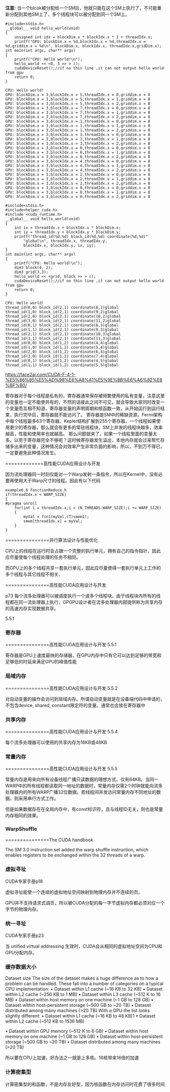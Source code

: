 **注意:** 当一个blcok被分配给一个SM后，他就只能在这个SM上执行了，不可能重新分配到其他SM上了，多个线程块可以被分配到同一个SM上。

```
#include<stdio.h>
__global__ void hello_world(void)
{
	unsigned int idx = blockDim.x * blockIdx.x * 2 + threadIdx.x;
	printf("GPU: blockDim.x = %d,blockIdx.x = %d,threadIdx.x = %d,griddim.x = %d\n", blockDim.x, blockIdx.x, threadIdx.x,gridDim.x);
int main(int argc, char** argv)
{
	printf("CPU: Hello world!\n");
	hello_world << <8, 3 >> > ();
	cudaDeviceReset();//if no this line ,it can not output hello world from gpu
	return 0;
}
```

```
CPU: Hello world!
GPU: blockDim.x = 3,blockIdx.x = 5,threadIdx.x = 0,griddim.x = 8
GPU: blockDim.x = 3,blockIdx.x = 5,threadIdx.x = 1,griddim.x = 8
GPU: blockDim.x = 3,blockIdx.x = 5,threadIdx.x = 2,griddim.x = 8
GPU: blockDim.x = 3,blockIdx.x = 7,threadIdx.x = 0,griddim.x = 8
GPU: blockDim.x = 3,blockIdx.x = 7,threadIdx.x = 1,griddim.x = 8
GPU: blockDim.x = 3,blockIdx.x = 7,threadIdx.x = 2,griddim.x = 8
GPU: blockDim.x = 3,blockIdx.x = 1,threadIdx.x = 0,griddim.x = 8
GPU: blockDim.x = 3,blockIdx.x = 1,threadIdx.x = 1,griddim.x = 8
GPU: blockDim.x = 3,blockIdx.x = 1,threadIdx.x = 2,griddim.x = 8
GPU: blockDim.x = 3,blockIdx.x = 3,threadIdx.x = 0,griddim.x = 8
GPU: blockDim.x = 3,blockIdx.x = 3,threadIdx.x = 1,griddim.x = 8
GPU: blockDim.x = 3,blockIdx.x = 3,threadIdx.x = 2,griddim.x = 8
GPU: blockDim.x = 3,blockIdx.x = 6,threadIdx.x = 0,griddim.x = 8
GPU: blockDim.x = 3,blockIdx.x = 6,threadIdx.x = 1,griddim.x = 8
GPU: blockDim.x = 3,blockIdx.x = 6,threadIdx.x = 2,griddim.x = 8
GPU: blockDim.x = 3,blockIdx.x = 4,threadIdx.x = 0,griddim.x = 8
GPU: blockDim.x = 3,blockIdx.x = 4,threadIdx.x = 1,griddim.x = 8
GPU: blockDim.x = 3,blockIdx.x = 4,threadIdx.x = 2,griddim.x = 8
GPU: blockDim.x = 3,blockIdx.x = 2,threadIdx.x = 0,griddim.x = 8
GPU: blockDim.x = 3,blockIdx.x = 2,threadIdx.x = 1,griddim.x = 8
GPU: blockDim.x = 3,blockIdx.x = 2,threadIdx.x = 2,griddim.x = 8
GPU: blockDim.x = 3,blockIdx.x = 0,threadIdx.x = 0,griddim.x = 8
GPU: blockDim.x = 3,blockIdx.x = 0,threadIdx.x = 1,griddim.x = 8
GPU: blockDim.x = 3,blockIdx.x = 0,threadIdx.x = 2,griddim.x = 8
```

```
#include<stdio.h>
#include<helper_cuda.h>
#include <cuda_runtime.h>
__global__ void hello_world(void)
{
	int ix = threadIdx.x + blockIdx.x * blockDim.x;
	int iy = threadIdx.y + blockIdx.y * blockDim.y;
	printf("thread_id(%d,%d) block_id(%d,%d) coordinate(%d,%d)"
		"global\n", threadIdx.x, threadIdx.y,
		blockIdx.x, blockIdx.y, ix, iy);
}
int main(int argc, char** argv)
{
	printf("CPU: Hello world!\n");
	dim3 block(4, 2);
	dim3 grid(3,3);
	hello_world << <grid, block >> > ();
	cudaDeviceReset();//if no this line ,it can not output hello world from gpu
	return 0;
}
```

```
CPU: Hello world!
thread_id(0,0) block_id(2,1) coordinate(8,2)global
thread_id(1,0) block_id(2,1) coordinate(9,2)global
thread_id(2,0) block_id(2,1) coordinate(10,2)global
thread_id(3,0) block_id(2,1) coordinate(11,2)global
thread_id(0,1) block_id(2,1) coordinate(8,3)global
thread_id(1,1) block_id(2,1) coordinate(9,3)global
thread_id(2,1) block_id(2,1) coordinate(10,3)global
thread_id(3,1) block_id(2,1) coordinate(11,3)global
thread_id(0,0) block_id(1,2) coordinate(4,4)global
thread_id(1,0) block_id(1,2) coordinate(5,4)global
thread_id(2,0) block_id(1,2) coordinate(6,4)global
thread_id(3,0) block_id(1,2) coordinate(7,4)global
thread_id(0,1) block_id(1,2) coordinate(4,5)global
thread_id(1,1) block_id(1,2) coordinate(5,5)global
```

https://face2ai.com/CUDA-F-4-1-%E5%86%85%E5%AD%98%E6%A8%A1%E5%9E%8B%E6%A6%82%E8%BF%B0/

寄存器对于每个线程是私有的，寄存器通常保存被频繁使用的私有变量，注意这里的变量也一定不能使共有的，不然的话彼此之间不可见，就会导致大家同时改变一个变量而互相不知道，寄存器变量的声明周期和核函数一致，从开始运行到运行结束，执行完毕后，寄存器就不能访问了。
寄存器是SM中的稀缺资源，Fermi架构中每个线程最多63个寄存器。Kepler结构扩展到255个寄存器，一个线程如果使用更少的寄存器，那么就会有更多的常驻线程块，SM上并发的线程块越多，效率越高，性能和使用率也就越高。
那么问题就来了，如果一个线程里面的变量太多，以至于寄存器完全不够呢？这时候寄存器发生溢出，本地内存就会过来帮忙存储多出来的变量，这种情况会对效率产生非常负面的影响，所以，不到万不得已，一定要避免此种情况发生。

=============高性能CUDA应用设计与开发

因为流处理器同一时刻仅能对一个Warp发射一条指令，所以在Kernel中，没有必要再使用大于Warp尺寸的线程。因此有以下代码

```
example6.6 functionReduce.h
if(threadIdx.x < WARP_SIZE)
{
#pragma unroll
	for(int i = threadIdx.x;i < (N_THREADS-WARP_SIZE);i += WARP_SIZE)
	{
		myVal = fcn1(myVal,(T)smem1);
		smem[threadIdx.x] = myVal;
	}
}
```

===============并行算法设计与性能优化

CPU上的线程在运行时会占据一个完整的执行单元，拥有自己的指令指针，因此应尽量使每个线程处理的任务不相同。

而GPU上的多个线程共享一套执行单元，因此应尽量使得一套执行单元上工作的多个线程与其它线程不相关、

===============高性能CUDA应用设计与开发

p73 每个流多处理器可以被调度执行一个或多个线程块。由于线程块内所有的线程都在同一流处理器上执行，GPGPU设计者在流多处理器内部提供称为共享内存的高速内存实现数据共享。

5.5.1

### 寄存器

===============高性能CUDA应用设计与开发 5.5.1

寄存器是GPU上速度最快的存储器，在GPU内存中只有它可以达到足够的带宽和足够低的时延来满足GPU的峰值性能

### 局域内存

===============高性能CUDA应用设计与开发 5.5.2

对自动变量的操作会访问到局域内存。所谓自动变量就是在设备端代码中申请的，不包含device, shared, constant限定符的变量。通常也会放在寄存器中

### 共享内存

===============高性能CUDA应用设计与开发 5.5.4

每个流多处理器可以使用的共享内存为16KB或48KB

### 常量内存

===============高性能CUDA应用设计与开发 5.5.5

常量内存是用来向所有设备线程广播只读数据的理想方式。仅有64KB。当同一WARP中的所有线程都读取同一地址的数据时，常量内存仅需2个时钟就能向流多处理器内的所有WARP广播32位数据。若线程间并发访问常量内存不同地址的数据，则采用串行方式工作。

但是如果数据存在在全局内存中，有const标识符，且与线程ID无关，则也是常量内存相同的效果。

### WarpShuffle

===============The CUDA handbook

The SM 3.0 instruction set added the warp shuffle instruction, which enables
registers to be exchanged within the 32 threads of a warp.   

### 虚拟寻址

CUDA专家手册p18

虚拟寻址能使一个连续的虚拟地址空间映射到物理内存并不连续的页。

GPU并不支持请求式调页，所以被CUDA分配的每一字节虚拟内存都必须对应一个字节的物理内存。

### 统一寻址

CUDA专家手册p23

当 unified virtual addressing 生效时，CUDA会从相同的虚拟地址空间为CPU和GPU分配内存。

### 缓存数据大小

Dataset size
The size of the dataset makes a huge difference as to how a problem can be handled. These fall into
a number of categories on a typical CPU implementation:
• Dataset within L1 cache (~16 KB to 32 KB)
• Dataset within L2 cache (~256 KB to 1 MB)
• Dataset within L3 cache (~512 K to 16 MB)
• Dataset within host memory on one machine (~1 GB to 128 GB)
• Dataset within host-persistent storage (~500 GB to ~20 TB)
• Dataset distributed among many machines (>20 TB)
With a GPU the list looks slightly different:
• Dataset within L1 cache (~16 KB to 48 KB)1
• Dataset within L2 cache (~512 KB to 1536 MB)  

• Dataset within GPU memory (~512 K to 6 GB)
• Dataset within host memory on one machine (~1 GB to 128 GB)
• Dataset within host-persistent storage (~500 GB to ~20 TB)
• Dataset distributed among many machines (>20 TB)  

所以要在CPU上加速，好办法之一就是上多核。16核带来16倍的加速

### 计算密集型

计算密集型的和函数，不是内存友好型，因为核函数在内存访问时花费了很多时间
